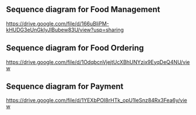 ## Sequence diagram for Food Management
https://drive.google.com/file/d/166uBliPM-kHUDG3eUnGklyJlBubew83U/view?usp=sharing

## Sequence diagram for Food Ordering
https://drive.google.com/file/d/1OdqbcnVjejtUcXBhUNYzjx9EyqDeQ4NU/view

## Sequence diagram for Payment
https://drive.google.com/file/d/1YEXbPOI8rHTk_opU1leSnz84Rx3Fea6y/view
